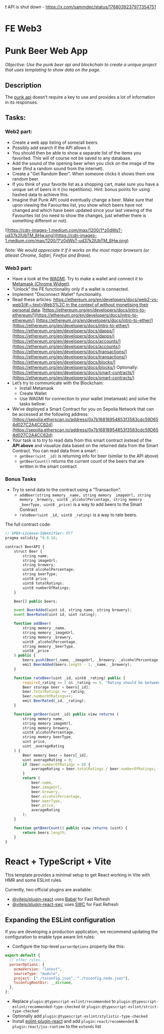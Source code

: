 ❗ API is shut down - https://x.com/sammdec/status/1768039237977354751

# FE Web3

# Punk Beer Web App

_Objective: Use the punk beer api and blockchain to create a unique project that uses templating to show data on the page._

## Description

The [punk api](https://punkapi.com/) doesn’t require a key to use and provides a lot of information in its responses.

## Tasks:

### Web2 part:

- Create a web app listing of some/all beers.
- Possibly add search if the API allows it.
- You should then be able to show a separate list of the items you favorited. This will of course not be saved to any database.
- Add the sound of the opening beer when you click on the image of the beer (find a random sound from the internet).
- Create a "Get Random Beer". When someone clicks it shows them one random beer.
- If you think of your favorite list as a shopping cart, make sure you have a unique set of beers in it (no repetitions). Hint: bonus points for using hashed data to achieve this.
- Imagine that Punk API could eventually change a beer. Make sure that upon viewing the Favourites list, you show which beers have not changed and which have been updated since your last viewing of the Favourites list (no need to show the changes, just whether there is something different or not).

![https://cdn-images-1.medium.com/max/1200/1*z0dWsT-ud37k2lUbTM_8Hw.png](https://cdn-images-1.medium.com/max/1200/1*z0dWsT-ud37k2lUbTM_8Hw.png)

_Note: We would appreciate it if it works on the most major browsers (or atleast Chrome, Safari, Firefox and Brave)._

### Web3 part:

- Have a look at the [WAGMI](https://wagmi.sh/). Try to make a wallet and connect it to [Metamask (Chrome Widget)](https://metamask.io).
- “Unlock” the FE functionality only if a wallet is connected.
- Implement "Disconnect Wallet" functionality.
- Read these articles:
  [https://ethereum.org/en/developers/docs/web2-vs-web3/#:~:text=Web3%2C in the context of,without monetising their personal data](https://ethereum.org/en/developers/docs/web2-vs-web3/#:~:text=Web3%2C%20in%20the%20context%20of,without%20monetising%20their%20personal%20data).
  [https://ethereum.org/en/developers/docs/intro-to-ethereum/](https://ethereum.org/en/developers/docs/intro-to-ethereum/)
  [https://ethereum.org/en/developers/docs/intro-to-ether/](https://ethereum.org/en/developers/docs/intro-to-ether/)
  [https://ethereum.org/en/developers/docs/dapps/](https://ethereum.org/en/developers/docs/dapps/)
  [https://ethereum.org/en/developers/docs/accounts/](https://ethereum.org/en/developers/docs/accounts/)
  [https://ethereum.org/en/developers/docs/transactions/](https://ethereum.org/en/developers/docs/transactions/)
  [https://ethereum.org/en/developers/docs/blocks/](https://ethereum.org/en/developers/docs/blocks/)
  Optionally:
  [https://ethereum.org/en/developers/docs/smart-contracts/](https://ethereum.org/en/developers/docs/smart-contracts/)
- Let’s try to communicate with the Blockchain:
  - Install Metamask
  - Create Wallet
  - Use WAGMI for connection to your wallet (metamask) and solve the tasks bellow:
- We’ve deployed a Smart Contract for you on Sepolia Network that can be accessed at the following address: [https://sepolia.etherscan.io/address/0x7b16818954853f3583cdc59D654d027C2A4CC62d](https://sepolia.etherscan.io/address/0x7b16818954853f3583cdc59D654d027C2A4CC62d)
- Your task is to try to read data from this smart contract instead of the **API above** and visualize data based on the returned data from the Smart Contract. You can read data from a smart :
  - `getBeer(uint _id)` is returning info for beer (similar to the API above)
  - `getBeerCount()` returns the current count of the beers that are written in the smart contract

### Bonus Tasks

- Try to send data to the contract using a “Transaction”.
  - `addBeer(string memory _name,
string memory _imageUrl,
string memory _brewery,
uint8 _alcoholPercentage,
string memory _beerType,
uint8 _price)` is a way to add beers to the Smart Contract
  - `rateBeer(uint _id, uint8 _rating)` is a way to rate beers.

The full contract code:

```jsx
// SPDX-License-Identifier: MIT
pragma solidity ^0.8.18;

contract BeerAPI {
    struct Beer {
        string name;
        string imageUrl;
        string brewery;
        uint8 alcoholPercentage;
        string beerType;
        uint8 price;
        uint8 totalRatings;
        uint8 numberOfRatings;
    }

    Beer[] public beers;

    event BeerAdded(uint id, string name, string brewery);
    event BeerRated(uint id, uint rating);

    function addBeer(
        string memory _name,
        string memory _imageUrl,
        string memory _brewery,
        uint8 _alcoholPercentage,
        string memory _beerType,
        uint8 _price
    ) public {
        beers.push(Beer(_name, _imageUrl, _brewery, _alcoholPercentage, _beerType, _price, 0, 0));
        emit BeerAdded(beers.length - 1, _name, _brewery);
    }

    function rateBeer(uint _id, uint8 _rating) public {
        require(_rating >= 1 && _rating <= 5, "Rating should be between 1 and 5");
        Beer storage beer = beers[_id];
        beer.totalRatings += _rating;
        beer.numberOfRatings++;
        emit BeerRated(_id, _rating);
    }

    function getBeer(uint _id) public view returns (
        string memory name,
        string memory imageUrl,
        string memory brewery,
        uint8 alcoholPercentage,
        string memory beerType,
        uint price,
        uint _averageRating
    ) {
        Beer memory beer = beers[_id];
        uint averageRating = 0;
        if (beer.numberOfRatings > 0) {
            averageRating = beer.totalRatings / beer.numberOfRatings;
        }
        return (
            beer.name,
            beer.imageUrl,
            beer.brewery,
            beer.alcoholPercentage,
            beer.beerType,
            beer.price,
            averageRating
        );
    }

    function getBeerCount() public view returns (uint) {
        return beers.length;
    }
}
```

# React + TypeScript + Vite

This template provides a minimal setup to get React working in Vite with HMR and some ESLint rules.

Currently, two official plugins are available:

- [@vitejs/plugin-react](https://github.com/vitejs/vite-plugin-react/blob/main/packages/plugin-react/README.md) uses [Babel](https://babeljs.io/) for Fast Refresh
- [@vitejs/plugin-react-swc](https://github.com/vitejs/vite-plugin-react-swc) uses [SWC](https://swc.rs/) for Fast Refresh

## Expanding the ESLint configuration

If you are developing a production application, we recommend updating the configuration to enable type aware lint rules:

- Configure the top-level `parserOptions` property like this:

```js
export default {
  // other rules...
  parserOptions: {
    ecmaVersion: "latest",
    sourceType: "module",
    project: ["./tsconfig.json", "./tsconfig.node.json"],
    tsconfigRootDir: __dirname,
  },
};
```

- Replace `plugin:@typescript-eslint/recommended` to `plugin:@typescript-eslint/recommended-type-checked` or `plugin:@typescript-eslint/strict-type-checked`
- Optionally add `plugin:@typescript-eslint/stylistic-type-checked`
- Install [eslint-plugin-react](https://github.com/jsx-eslint/eslint-plugin-react) and add `plugin:react/recommended` & `plugin:react/jsx-runtime` to the `extends` list
